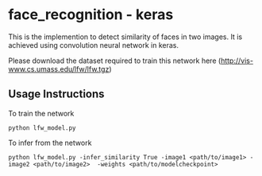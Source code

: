 # face_recognition - keras

This is the implemention to detect similarity of faces in two images.
It is achieved using convolution neural network in keras. 

Please download the dataset required to train this network here (http://vis-www.cs.umass.edu/lfw/lfw.tgz)

## Usage Instructions

To train the network

```
python lfw_model.py
```

To infer from the network

```
python lfw_model.py -infer_similarity True -image1 <path/to/image1> -image2 <path/to/image2>  -weights <path/to/modelcheckpoint>
```
